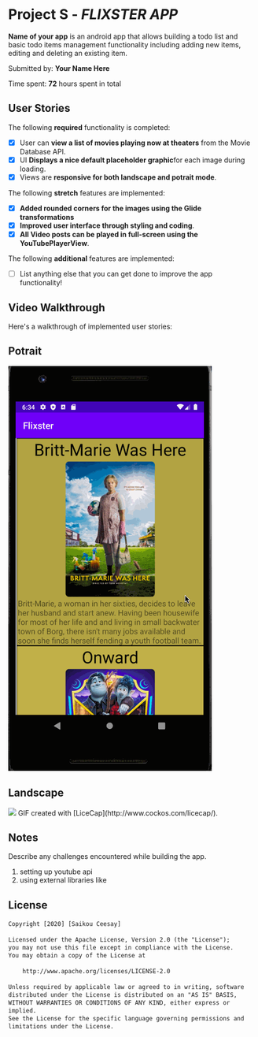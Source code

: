 # Project S - *FLIXSTER APP*

**Name of your app** is an android app that allows building a todo list and basic todo items management functionality including adding new items, editing and deleting an existing item.

Submitted by: **Your Name Here**

Time spent: **72** hours spent in total

## User Stories

The following **required** functionality is completed:

* [x] User can **view a list of movies playing now at theaters** from the Movie Database API.
* [x] UI **Displays a nice default placeholder graphic**for each image during loading.
* [x] Views are **responsive for both landscape and potrait mode**.

The following **stretch** features are implemented:

* [x] **Added rounded corners for the images using the Glide transformations** 
* [x] **Improved user interface through styling and coding**.
* [x] **All Video posts can be played in full-screen using the YouTubePlayerView**.

The following **additional** features are implemented:

* [ ] List anything else that you can get done to improve the app functionality!

## Video Walkthrough

Here's a walkthrough of implemented user stories:

## Potrait
<img src='https://github.com/saikz72/Flixster/blob/master/potraitWalkthrough.gif' />

## Landscape
<img src="https://github.com/saikz72/Flixster/blob/master/landscapeWalkthrough.gif" />
GIF created with [LiceCap](http://www.cockos.com/licecap/).

## Notes

Describe any challenges encountered while building the app.
1. setting up youtube api
2. using external libraries like 

## License

    Copyright [2020] [Saikou Ceesay]

    Licensed under the Apache License, Version 2.0 (the "License");
    you may not use this file except in compliance with the License.
    You may obtain a copy of the License at

        http://www.apache.org/licenses/LICENSE-2.0

    Unless required by applicable law or agreed to in writing, software
    distributed under the License is distributed on an "AS IS" BASIS,
    WITHOUT WARRANTIES OR CONDITIONS OF ANY KIND, either express or implied.
    See the License for the specific language governing permissions and
    limitations under the License.
